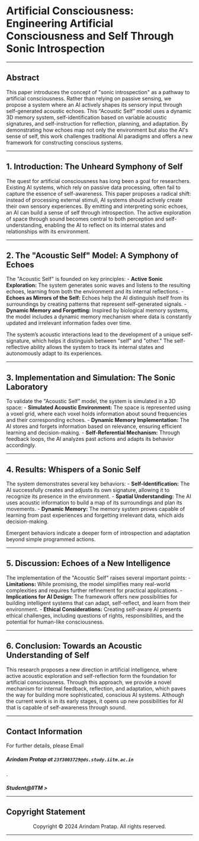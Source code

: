 <meta charset="UTF-8">

<h1>Artificial Consciousness: Engineering Artificial Consciousness and Self Through Sonic Introspection</h1>

<hr />

<h2>Abstract</h2>

<p>This paper introduces the concept of "sonic introspection" as a pathway to artificial consciousness. Rather than relying on passive sensing, we propose a system where an AI actively shapes its sensory input through self-generated acoustic echoes. This “Acoustic Self” model uses a dynamic 3D memory system, self-identification based on variable acoustic signatures, and self-instruction for reflection, planning, and adaptation. By demonstrating how echoes map not only the environment but also the AI's sense of self, this work challenges traditional AI paradigms and offers a new framework for constructing conscious systems.</p>

<hr />

<h2>1. Introduction: The Unheard Symphony of Self</h2>

<p>The quest for artificial consciousness has long been a goal for researchers. Existing AI systems, which rely on passive data processing, often fail to capture the essence of self-awareness. This paper proposes a radical shift: instead of processing external stimuli, AI systems should actively create their own sensory experiences. By emitting and interpreting sonic echoes, an AI can build a sense of self through introspection. The active exploration of space through sound becomes central to both perception and self-understanding, enabling the AI to reflect on its internal states and relationships with its environment.</p>

<hr />

<h2>2. The "Acoustic Self" Model: A Symphony of Echoes</h2>

<p>The "Acoustic Self" is founded on key principles:
- <strong>Active Sonic Exploration:</strong> The system generates sonic waves and listens to the resulting echoes, learning from both the environment and its internal reflections.
- <strong>Echoes as Mirrors of the Self:</strong> Echoes help the AI distinguish itself from its surroundings by creating patterns that represent self-generated signals.
- <strong>Dynamic Memory and Forgetting:</strong> Inspired by biological memory systems, the model includes a dynamic memory mechanism where data is constantly updated and irrelevant information fades over time.</p>

<p>The system’s acoustic interactions lead to the development of a unique self-signature, which helps it distinguish between "self" and "other." The self-reflective ability allows the system to track its internal states and autonomously adapt to its experiences.</p>

<hr />

<h2>3. Implementation and Simulation: The Sonic Laboratory</h2>

<p>To validate the "Acoustic Self" model, the system is simulated in a 3D space:
- <strong>Simulated Acoustic Environment:</strong> The space is represented using a voxel grid, where each voxel holds information about sound frequencies and their corresponding echoes.
- <strong>Dynamic Memory Implementation:</strong> The AI stores and forgets information based on relevance, ensuring efficient learning and decision-making.
- <strong>Self-Referential Mechanism:</strong> Through feedback loops, the AI analyzes past actions and adapts its behavior accordingly.</p>

<hr />

<h2>4. Results: Whispers of a Sonic Self</h2>

<p>The system demonstrates several key behaviors:
- <strong>Self-Identification:</strong> The AI successfully creates and adjusts its own signature, allowing it to recognize its presence in the environment.
- <strong>Spatial Understanding:</strong> The AI uses acoustic information to build a map of its surroundings and plan its movements.
- <strong>Dynamic Memory:</strong> The memory system proves capable of learning from past experiences and forgetting irrelevant data, which aids decision-making.</p>

<p>Emergent behaviors indicate a deeper form of introspection and adaptation beyond simple programmed actions.</p>

<hr />

<h2>5. Discussion: Echoes of a New Intelligence</h2>

<p>The implementation of the "Acoustic Self" raises several important points:
- <strong>Limitations:</strong> While promising, the model simplifies many real-world complexities and requires further refinement for practical applications.
- <strong>Implications for AI Design:</strong> The framework offers new possibilities for building intelligent systems that can adapt, self-reflect, and learn from their environment.
- <strong>Ethical Considerations:</strong> Creating self-aware AI presents ethical challenges, including questions of rights, responsibilities, and the potential for human-like consciousness.</p>

<hr />

<h2>6. Conclusion: Towards an Acoustic Understanding of Self</h2>

<p>This research proposes a new direction in artificial intelligence, where active acoustic exploration and self-reflection form the foundation for artificial consciousness. Through this approach, we provide a novel mechanism for internal feedback, reflection, and adaptation, which paves the way for building more sophisticated, conscious AI systems. Although the current work is in its early stages, it opens up new possibilities for AI that is capable of self-awareness through sound.</p>

<hr />

<h2>Contact Information</h2>

<p>For further details, please Email <h5>Arindam Pratap at <code>23f3003729@ds.study.iitm.ac.in</code></h5>.<h5>Student@IITM ></p>
<hr />

<h2>Copyright Statement</h2>

<p style="text-align: center;"> Copyright © 2024 Arindam Pratap. All rights reserved.</p>

<hr />
